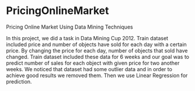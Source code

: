 # PricingOnlineMarket

Pricing Online Market Using Data Mining Techniques

In this project, we did a task in Data Mining Cup 2012. Train dataset included price and number of objects have sold for each day with a certain price. By changing the price for each
day, number of objects that sold have changed. Train dataset included these data for 6 weeks and our goal was to predict number of sales for each object with given price for two another
weeks. We noticed that dataset had some outlier data and in order to achieve good results we removed them. Then we use Linear Regression for prediction.
